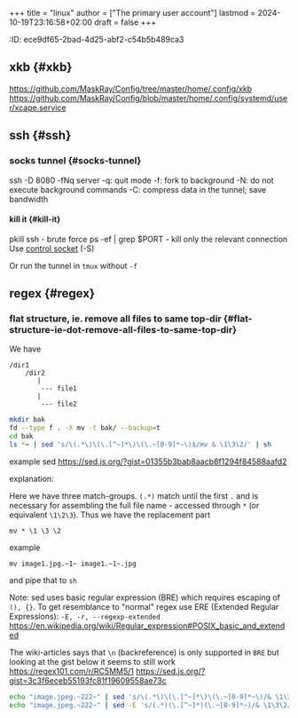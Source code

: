 +++
title = "linux"
author = ["The primary user account"]
lastmod = 2024-10-19T23:16:58+02:00
draft = false
+++

:ID:       ece9df65-2bad-4d25-abf2-c54b5b489ca3


## xkb {#xkb}

<https://github.com/MaskRay/Config/tree/master/home/.config/xkb>
<https://github.com/MaskRay/Config/blob/master/home/.config/systemd/user/xcape.service>


## ssh {#ssh}


### socks tunnel {#socks-tunnel}

ssh -D 8080 -fNq server
-q: quit mode
-f: fork to background
-N: do not execute background commands
-C: compress data in the tunnel; save bandwidth


#### kill it {#kill-it}

pkill ssh - brute force
ps -ef | grep $PORT - kill only the relevant connection
Use [control socket](https://unix.stackexchange.com/a/164656) (-S)

Or run the tunnel in `tmux` without `-f`


## regex {#regex}


### flat structure, ie. remove all files to same top-dir {#flat-structure-ie-dot-remove-all-files-to-same-top-dir}

We have

```text
/dir1
    /dir2
       |
        --- file1
       |
        --- file2
```

```sh
mkdir bak
fd --type f . -X mv -t bak/ --backup=t
cd bak
ls *~ | sed 's/\(.*\)\(\.[^~]*\)\(\.~[0-9]*~\)$/mv & \1\3\2/' | sh
```

example sed <https://sed.js.org/?gist=01355b3bab8aacb8f1294f84588aafd2>

explanation:

Here we have three match-groups. `(.*)` match until the first `.` and is necessary for assembling the full file name - accessed through `*` (or equivalent `\1\2\3`). Thus we have the replacement part

```text
mv * \1 \3 \2
```

example

```text
mv image1.jpg.~1~ image1.~1~.jpg
```

and pipe that to `sh`

Note: sed uses basic regular expression (BRE) which requires escaping of `(), {}`. To get resemblance to "normal" regex use ERE (Extended Regular Expressions): `-E, -r, --regexp-extended`
<https://en.wikipedia.org/wiki/Regular_expression#POSIX_basic_and_extended>

The wiki-articles says that `\n` (backreference) is only supported in `BRE` but looking at the gist below it seems to still work
<https://regex101.com/r/RC5MM5/1>
<https://sed.js.org/?gist=3c3f6eceb55193fc81f19609558ae73c>

```sh
echo "image.jpeg.~222~" | sed 's/\(.*\)\(\.[^~]*\)\(\.~[0-9]*~\)/& \1\3\2/'
echo "image.jpeg.~222~" | sed -E 's/(.*)(\.[^~]*)(\.~[0-9]*~)/& \1\3\2/'
```

